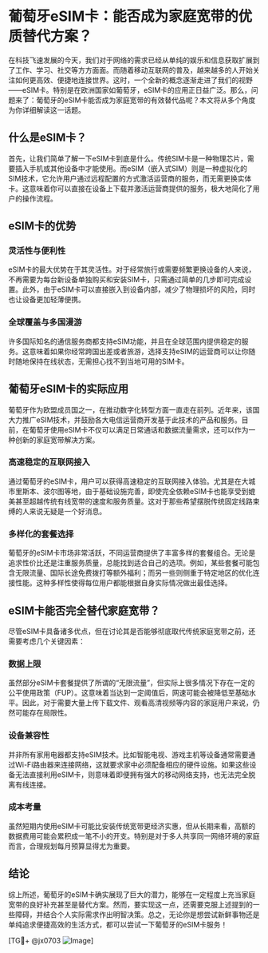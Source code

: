 # 葡萄牙eSIM卡：能否成为家庭宽带的优质替代方案？

在科技飞速发展的今天，我们对于网络的需求已经从单纯的娱乐和信息获取扩展到了工作、学习、社交等方方面面。而随着移动互联网的普及，越来越多的人开始关注如何更高效、便捷地连接世界。这时，一个全新的概念逐渐走进了我们的视野——eSIM卡。特别是在欧洲国家如葡萄牙，eSIM卡的应用正日益广泛。那么，问题来了：葡萄牙的eSIM卡能否成为家庭宽带的有效替代品呢？本文将从多个角度为你详细解读这一话题。

## 什么是eSIM卡？

首先，让我们简单了解一下eSIM卡到底是什么。传统SIM卡是一种物理芯片，需要插入手机或其他设备中才能使用。而eSIM（嵌入式SIM）则是一种虚拟化的SIM技术，它允许用户通过远程配置的方式激活运营商的服务，而无需更换实体卡。这意味着你可以直接在设备上下载并激活运营商提供的服务，极大地简化了用户的操作流程。

## eSIM卡的优势

### 灵活性与便利性
eSIM卡的最大优势在于其灵活性。对于经常旅行或需要频繁更换设备的人来说，不再需要为每台新设备单独购买和安装SIM卡，只需通过简单的几步即可完成设置。此外，由于eSIM卡可以直接嵌入到设备内部，减少了物理损坏的风险，同时也让设备更加轻薄便携。

### 全球覆盖与多国漫游
许多国际知名的通信服务商都支持eSIM功能，并且在全球范围内提供稳定的服务。这意味着如果你经常跨国出差或者旅游，选择支持eSIM的运营商可以让你随时随地保持在线状态，无需担心找不到当地可用的SIM卡。

## 葡萄牙eSIM卡的实际应用

葡萄牙作为欧盟成员国之一，在推动数字化转型方面一直走在前列。近年来，该国大力推广eSIM技术，并鼓励各大电信运营商开发基于此技术的产品和服务。目前，在葡萄牙使用eSIM卡不仅可以满足日常通话和数据流量需求，还可以作为一种创新的家庭宽带解决方案。

### 高速稳定的互联网接入
通过葡萄牙的eSIM卡，用户可以获得高速稳定的互联网接入体验。尤其是在大城市里斯本、波尔图等地，由于基础设施完善，即使完全依赖eSIM卡也能享受到媲美甚至超越传统有线宽带的速度和服务质量。这对于那些希望摆脱传统固定线路束缚的人来说无疑是一个好消息。

### 多样化的套餐选择
葡萄牙的eSIM卡市场非常活跃，不同运营商提供了丰富多样的套餐组合。无论是追求性价比还是注重服务质量，总能找到适合自己的选项。例如，某些套餐可能包含无限流量、国际长途免费拨打等额外福利；而另一些则侧重于特定地区的优化连接性能。这种多样性使得每位用户都能根据自身实际情况做出最佳选择。

## eSIM卡能否完全替代家庭宽带？

尽管eSIM卡具备诸多优点，但在讨论其是否能够彻底取代传统家庭宽带之前，还需要考虑几个关键因素：

### 数据上限
虽然部分eSIM卡套餐提供了所谓的“无限流量”，但实际上很多情况下存在一定的公平使用政策（FUP）。这意味着当达到一定阈值后，网速可能会被降低至基础水平。因此，对于需要大量上传下载文件、观看高清视频等内容的家庭用户来说，仍然可能存在局限性。

### 设备兼容性
并非所有家用电器都支持eSIM技术。比如智能电视、游戏主机等设备通常需要通过Wi-Fi路由器来连接网络，这就要求家中必须配备相应的硬件设施。如果这些设备无法直接利用eSIM卡，则意味着即便拥有强大的移动网络支持，也无法完全脱离有线连接。

### 成本考量
虽然短期内使用eSIM卡可能比安装传统宽带更经济实惠，但从长期来看，高额的数据费用可能会累积成一笔不小的开支。特别是对于多人共享同一网络环境的家庭而言，合理规划每月预算显得尤为重要。

## 结论

综上所述，葡萄牙的eSIM卡确实展现了巨大的潜力，能够在一定程度上充当家庭宽带的良好补充甚至是替代方案。然而，要实现这一点，还需要克服上述提到的一些障碍，并结合个人实际需求作出明智决策。总之，无论你是想尝试新鲜事物还是单纯追求便捷高效的生活方式，都可以尝试一下葡萄牙的eSIM卡服务！

[TG💪+ @jx0703 ![Image](https://github.com/user-attachments/assets/dbca1d08-cadb-493c-b0ec-ad6f7a83f270)]